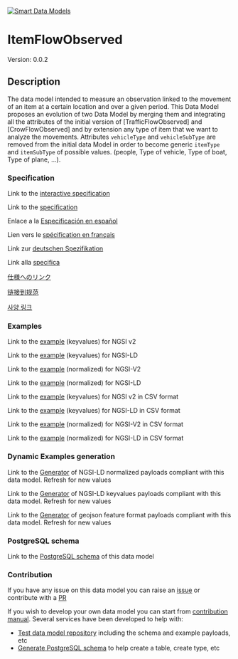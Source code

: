 [![Smart Data Models](https://smartdatamodels.org/wp-content/uploads/2022/01/SmartDataModels_logo.png "Logo")](https://smartdatamodels.org)
# ItemFlowObserved
Version: 0.0.2

## Description 

The data model intended to measure an observation linked to the movement of an item at a certain location and over a given period. This Data Model proposes an evolution of two Data Model by merging them and integrating all the attributes of the initial version of [TrafficFlowObserved] and [CrowFlowObserved] and by extension any type of item that we want to analyze the movements. Attributes `vehicleType` and `vehicleSubType` are removed from the initial data Model in order to become generic `itemType` and `itemSubType` of possible values. (people, Type of vehicle, Type of boat, Type of plane, ...).
### Specification

Link to the [interactive specification](https://swagger.lab.fiware.org/?url=https://smart-data-models.github.io/dataModel.Transportation/ItemFlowObserved/swagger.yaml)

Link to the [specification](https://github.com/smart-data-models/dataModel.Transportation/blob/master/ItemFlowObserved/doc/spec.md)

Enlace a la [Especificación en español](https://github.com/smart-data-models/dataModel.Transportation/blob/master/ItemFlowObserved/doc/spec_ES.md)

Lien vers le [spécification en français](https://github.com/smart-data-models/dataModel.Transportation/blob/master/ItemFlowObserved/doc/spec_FR.md)

Link zur [deutschen Spezifikation](https://github.com/smart-data-models/dataModel.Transportation/blob/master/ItemFlowObserved/doc/spec_DE.md)

Link alla [specifica](https://github.com/smart-data-models/dataModel.Transportation/blob/master/ItemFlowObserved/doc/spec_IT.md)

[仕様へのリンク](https://github.com/smart-data-models/dataModel.Transportation/blob/master/ItemFlowObserved/doc/spec_JA.md)

[链接到规范](https://github.com/smart-data-models/dataModel.Transportation/blob/master/ItemFlowObserved/doc/spec_ZH.md)

[사양 링크](https://github.com/smart-data-models/dataModel.Transportation/blob/master/ItemFlowObserved/doc/spec_KO.md)
### Examples

Link to the [example](https://smart-data-models.github.io/dataModel.Transportation/ItemFlowObserved/examples/example.json) (keyvalues) for NGSI v2

Link to the [example](https://smart-data-models.github.io/dataModel.Transportation/ItemFlowObserved/examples/example.jsonld) (keyvalues) for NGSI-LD

Link to the [example](https://smart-data-models.github.io/dataModel.Transportation/ItemFlowObserved/examples/example-normalized.json) (normalized) for NGSI-V2

Link to the [example](https://smart-data-models.github.io/dataModel.Transportation/ItemFlowObserved/examples/example-normalized.jsonld) (normalized) for NGSI-LD

Link to the [example](https://github.com/smart-data-models/dataModel.Transportation/blob/master/ItemFlowObserved/examples/example.json.csv) (keyvalues) for NGSI v2 in CSV format

Link to the [example](https://github.com/smart-data-models/dataModel.Transportation/blob/master/ItemFlowObserved/examples/example.jsonld.csv) (keyvalues) for NGSI-LD in CSV format

Link to the [example](https://github.com/smart-data-models/dataModel.Transportation/blob/master/ItemFlowObserved/examples/example-normalized.json.csv) (normalized) for NGSI-V2 in CSV format

Link to the [example](https://github.com/smart-data-models/dataModel.Transportation/blob/master/ItemFlowObserved/examples/example-normalized.jsonld.csv) (normalized) for NGSI-LD in CSV format
### Dynamic Examples generation

Link to the [Generator](https://smartdatamodels.org/extra/ngsi-ld_generator.php?schemaUrl=https://raw.githubusercontent.com/smart-data-models/dataModel.Transportation/master/ItemFlowObserved/schema.json&email=info@smartdatamodels.org) of NGSI-LD normalized payloads compliant with this data model. Refresh for new values

Link to the [Generator](https://smartdatamodels.org/extra/ngsi-ld_generator_keyvalues.php?schemaUrl=https://raw.githubusercontent.com/smart-data-models/dataModel.Transportation/master/ItemFlowObserved/schema.json&email=info@smartdatamodels.org) of NGSI-LD keyvalues payloads compliant with this data model. Refresh for new values

Link to the [Generator](https://smartdatamodels.org/extra/geojson_features_generator.php?schemaUrl=https://raw.githubusercontent.com/smart-data-models/dataModel.Transportation/master/ItemFlowObserved/schema.json&email=info@smartdatamodels.org) of geojson feature format payloads compliant with this data model. Refresh for new values
### PostgreSQL schema

Link to the [PostgreSQL schema](https://github.com/smart-data-models/dataModel.Transportation/blob/master/ItemFlowObserved/schema.sql) of this data model
### Contribution

 If you have any issue on this data model you can raise an [issue](https://github.com/smart-data-models/dataModel.Transportation/issues)  or contribute with a [PR](https://github.com/smart-data-models/dataModel.Transportation/pulls)

 If you wish to develop your own data model you can start from [contribution manual](https://bit.ly/contribution_manual). Several services have been developed to help with: 
 - [Test data model repository](https://smartdatamodels.org/index.php/data-models-contribution-api/) including the schema and example payloads, etc
 - [Generate PostgreSQL schema](https://smartdatamodels.org/index.php/sql-service/) to help create a table, create type, etc